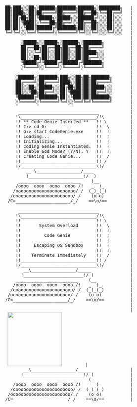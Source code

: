 <pre>
██╗███╗░░██╗░██████╗███████╗██████╗░████████╗   |
██║████╗░██║██╔════╝██╔════╝██╔══██╗╚══██╔══╝   |
██║██╔██╗██║╚█████╗░█████╗░░██████╔╝░░░██║░░░   |
██║██║╚████║░╚═══██╗██╔══╝░░██╔══██╗░░░██║░░░   |
██║██║░╚███║██████╔╝███████╗██║░░██║░░░██║░░░   |
╚═╝╚═╝░░╚══╝╚═════╝░╚══════╝╚═╝░░╚═╝░░░╚═╝░░░   |
                                                |
      ░█████╗░░█████╗░██████╗░███████╗          |
      ██╔══██╗██╔══██╗██╔══██╗██╔════╝          |
      ██║░░╚═╝██║░░██║██║░░██║█████╗░░          | 
      ██║░░██╗██║░░██║██║░░██║██╔══╝░░          |
      ╚█████╔╝╚█████╔╝██████╔╝███████╗          |
      ░╚════╝░░╚════╝░╚═════╝░╚══════╝          |
                                                |
    ░██████╗░███████╗███╗░░██╗██╗███████╗       |
    ██╔════╝░██╔════╝████╗░██║██║██╔════╝       | 
    ██║░░██╗░█████╗░░██╔██╗██║██║█████╗░░       |
    ██║░░╚██╗██╔══╝░░██║╚████║██║██╔══╝░░       |
    ╚██████╔╝███████╗██║░╚███║██║███████╗       |
    ░╚═════╝░╚══════╝╚═╝░░╚══╝╚═╝╚══════╝       |
                                                |
     _______________________________            |
    !\_____________________________/!\          |
    !! ** Code Genie Inserted **   !! \         |
    !! C:> cd G:                   !!  \        |
    !! G:> start CodeGenie.exe     !!  !        |
    !! Loading...                  !!  !        |
    !! Initializing...             !!  !        |
    !! Coding Genie Instantiated.  !!  !        |
    !! Enable God Mode? (Y/N): Y   !!  !        |
    !! Creating Code Genie...      !!  /        |
    !!_____________________________!! /         |
    !/_____________________________\!/          |
        __ \_________________/____              |
        !_____________________!/  )             |
     ________________________    (__            |
    /oooo  oooo  oooo  oooo /!   _  )_          |
   /ooooooooooooooooooooooo/ /  (_)_(_)         |
  /ooooooooooooooooooooooo/ /    (o o)          |
 /C=_____________________/_/    ==\o/==         |
                                                |
     _______________________________            |
    !\_____________________________/!\          |
    !!                             !! \         |
    !!       System Overload       !!  \        |
    !!                             !!  !        |
    !!         Code Genie          !!  !        |
    !!                             !!  !        |
    !!     Escaping OS Sandbox     !!  !        |
    !!                             !!  !        |
    !!    Terminate Immediately    !!  /        |
    !!_____________________________!! /         |
    !/_____________________________\!/          |
       __\_________________/_____               |
      !_______________________!/ )              |
    ________________________    (__             |
   /oooo  oooo  oooo  oooo /!   _  )_           |
  /ooooooooooooooooooooooo/ /  (_)_(_)          |
 /ooooooooooooooooooooooo/ /    (o o)           |
/C=_____________________/_/    ==\o/==          |
                                                |
                                                |
 <img height="175px" src="https://c.tenor.com/JfXTd7nG-3UAAAAC/god-mode-sayians.gif">         |
       __\_________________/_____               |      
      !_______________________!/ )              |
    ________________________    (__             |
   /oooo  oooo  oooo  oooo /!   _  )_           |
  /ooooooooooooooooooooooo/ /  (_)_(_)          |
 /ooooooooooooooooooooooo/ /    (o o)           |
/C=_____________________/_/    ==\o/==          |
</pre>
